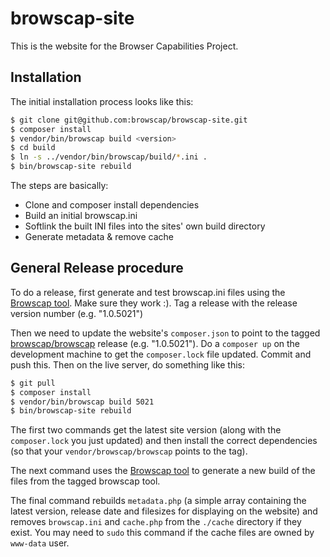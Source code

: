 browscap-site
=================

This is the website for the Browser Capabilities Project.

Installation
------------

The initial installation process looks like this:

```bash
$ git clone git@github.com:browscap/browscap-site.git
$ composer install
$ vendor/bin/browscap build <version>
$ cd build
$ ln -s ../vendor/bin/browscap/build/*.ini .
$ bin/browscap-site rebuild
```

The steps are basically:

* Clone and composer install dependencies
* Build an initial browscap.ini
* Softlink the built INI files into the sites' own build directory
* Generate metadata & remove cache

General Release procedure
-------------------------

To do a release, first generate and test browscap.ini files using the [Browscap tool](https://github.com/browscap/browscap). Make sure they work :). Tag a release with the release version number (e.g. "1.0.5021")

Then we need to update the website's `composer.json` to point to the tagged [browscap/browscap](https://packagist.org/packages/browscap/browscap) release (e.g. "1.0.5021"). Do a `composer up` on the development machine to get the `composer.lock` file updated. Commit and push this. Then on the live server, do something like this:

```bash
$ git pull
$ composer install
$ vendor/bin/browscap build 5021
$ bin/browscap-site rebuild
```

The first two commands get the latest site version (along with the `composer.lock` you just updated) and then install the correct dependencies (so that your `vendor/browscap/browscap` points to the tag).

The next command uses the [Browscap tool](https://github.com/browscap/browscap) to generate a new build of the files from the tagged browscap tool.

The final command rebuilds `metadata.php` (a simple array containing the latest version, release date and filesizes for displaying on the website) and removes `browscap.ini` and `cache.php` from the `./cache` directory if they exist. You may need to `sudo` this command if the cache files are owned by `www-data` user.
